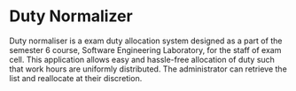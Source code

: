 
# Duty Normalizer

Duty normaliser is a exam duty allocation system designed as a part of the semester 6 course, Software Engineering Laboratory, for the staff of exam cell. This application allows easy and hassle-free allocation of duty such that work hours are uniformly distributed. The administrator can retrieve the list and reallocate at their discretion.
